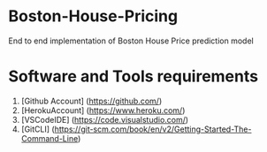 # Boston-House-Pricing
End to end implementation of Boston House Price prediction model

# Software and Tools requirements
1. [Github Account] (https://github.com/)
2. [HerokuAccount] (https://www.heroku.com/)
3. [VSCodeIDE] (https://code.visualstudio.com/)
4. [GitCLI] (https://git-scm.com/book/en/v2/Getting-Started-The-Command-Line)